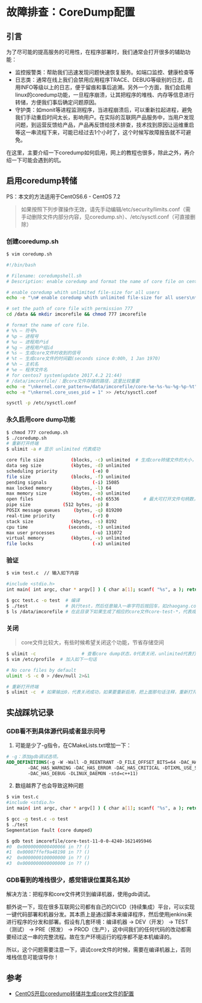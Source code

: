# 故障排查：CoreDump配置

## 引言

为了尽可能的提高服务的可用性，在程序部署时，我们通常会打开很多的辅助功能：

- 监控报警类：帮助我们迅速发现问题快速恢复服务。如端口监控、健康检查等
- 日志类：通常在线上我们会禁用应用程序TRACE、DEBUG等级别的日志，启用INFO等级以上的日志，便于留痕和事后追溯。另外一个方面，我们会启用linux的coredump功能，一旦程序崩溃，让其把程序的堆栈、内存等信息进行转储，方便我们事后确定问题原因。
- 守护类：如monit等进程监测程序，当进程崩溃后，可以重新拉起进程，避免我们手动重启时间太长，影响用户。在实际的互联网产品服务中，当用户发现问题，到运营反馈给产品，产品再反馈给技术排查，技术找到原因让运维重启等这一串流程下来，可能已经过去1个小时了，这个时候写故障报告就不可避免。

在这里，主要介绍一下coredump如何启用，网上的教程也很多，除此之外，再介绍一下可能会遇到的坑。

## 启用coredump转储

PS：本文的方法适用于CentOS6.6 - CentOS 7.2

>  如果按照下列步骤操作无效，请先手动编辑/etc/security/limits.conf（需手动删除文件内部分内容，见coredump.sh）、/etc/sysctl.conf（可直接删除）
>

### 创建coredump.sh

```bash
$ vim coredump.sh

#!/bin/bash

# Filename: coredumpshell.sh
# Description: enable coredump and format the name of core file on centos system

# enable coredump whith unlimited file-size for all users
echo -e "\n# enable coredump whith unlimited file-size for all users\n* soft core unlimited" >> /etc/security/limits.conf

# set the path of core file with permission 777
cd /data && mkdir imcorefile && chmod 777 imcorefile

# format the name of core file.   
# %% – 符号%
# %p – 进程号
# %u – 进程用户id
# %g – 进程用户组id
# %s – 生成core文件时收到的信号
# %t – 生成core文件的时间戳(seconds since 0:00h, 1 Jan 1970)
# %h – 主机名
# %e – 程序文件名    
# for centos7 system(update 2017.4.2 21:44)
# /data/imcorefile/：是core文件存储的路径，这里比较重要
echo -e "\nkernel.core_pattern=/data/imcorefile/core-%e-%s-%u-%g-%p-%t" >> /etc/sysctl.conf
echo -e "\nkernel.core_uses_pid = 1" >> /etc/sysctl.conf

sysctl -p /etc/sysctl.conf
```



### 永久启用core dump功能

```bash
$ chmod 777 coredump.sh
$ ./coredump.sh
# 重新打开终端
$ ulimit -a # 显示 unlimited 代表成功

core file size          (blocks, -c) unlimited  # 生成core转储文件的大小，这里是不限制
data seg size           (kbytes, -d) unlimited  
scheduling priority             (-e) 0
file size               (blocks, -f) unlimited
pending signals                 (-i) 15085
max locked memory       (kbytes, -l) 64
max memory size         (kbytes, -m) unlimited
open files                      (-n) 65536         # 最大可打开文件句柄数，约等于tcp最大连接数
pipe size            (512 bytes, -p) 8
POSIX message queues     (bytes, -q) 819200
real-time priority              (-r) 0
stack size              (kbytes, -s) 8192
cpu time               (seconds, -t) unlimited
max user processes              (-u) 131072
virtual memory          (kbytes, -v) unlimited
file locks                      (-x) unlimited
```



### 验证

```bash
$ vim test.c  // 输入如下内容

#include <stdio.h>
int main( int argc, char * argv[] ) { char a[1]; scanf( "%s", a ); return 0; }

$ gcc test.c -o test  # 编译
$ ./test              # 执行test，然后任意输入一串字符后按回车，如zhaogang.com
$ ls /data/imcorefile # 在此目录下如果生成了相应的core文件core-test-*，代表成功
```



 ### 关闭

  > core文件比较大，有些时候希望关闭这个功能，节省存储空间

```bash
$ ulimit -c 				# 查看core dump状态，0代表关闭，unlimited代表打开
$ vim /etc/profile 	# 加入如下一句话

# No core files by default
ulimit -S -c 0 > /dev/null 2>&1 

# 重新打开终端
$ ulimit -c  # 如果输出0，代表关闭成功，如果要重新启用，把上面那句话注释，重新打开终端即可
```

## 实战踩坑记录

### GDB看不到具体源代码或者显示问号

1. 可能是少了-g指令，在CMakeLists.txt增加一下：

```cmake
# -g：添加gdb调试选项。
ADD_DEFINITIONS(-g -W -Wall -D_REENTRANT -D_FILE_OFFSET_BITS=64 -DAC_HAS_INFO
        -DAC_HAS_WARNING -DAC_HAS_ERROR -DAC_HAS_CRITICAL -DTIXML_USE_STL
        -DAC_HAS_DEBUG -DLINUX_DAEMON -std=c++11)
```

2. 数组越界了也会导致这种问题

```bash
$ vim test.c
#include <stdio.h>
int main( int argc, char * argv[] ) { char a[1]; scanf( "%s", a ); return 0; }

$ gcc -g test.c -o test
$ ./test 
Segmentation fault (core dumped)

$ gdb test imcorefile/core-test-11-0-0-4240-1621495946
#0  0x0000000000400066 in ?? ()
#1  0x00007ffef9a48198 in ?? ()
#2  0x0000000100000000 in ?? ()
#3  0x0000000000000000 in ?? ()
```



### GDB看到的堆栈很少，感觉错误位置莫名其妙

解决方法：把程序和core文件拷贝到编译机器，使用gdb调试。

额外说一下，现在很多互联网公司都有自己的CI/CD（持续集成）平台，可以实现一键代码部署和机器分发。其本质上是通过脚本来编译程序，然后使用jenkins来进行程序的分发和部署。假设有几套环境：编译机器 -> DEV（开发） -> TEST（测试） -> PRE（预发） -> PROD（生产），这中间我们的任何代码的改动都需要经过这一串的完整流程。故在生产环境运行的程序都不是本机编译的。

所以，这个问题需要注意一下，调试core文件的时候，需要在编译机器上，否则堆栈信息可能误导你！

## 参考

- [CentOS开启coredump转储并生成core文件的配置](https://typecodes.com/linux/centoscoredumpcfgshell.html)

